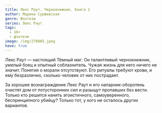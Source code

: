 ```yaml
---
title: Лекс Раут. Чернокнижник. Книга 1
author: Марина Суржевская
genre: Фэнтези
series: Лекс Раут
tags:
  - 16+
  - фэнтези
image: /img/270865.jpeg
have: true
---
```

Лекс Раут — настоящий Тёмный маг. Он талантливый чернокнижник, умелый боец и опытный соблазнитель. Чужая жизнь для него ничего не значит. Понятия о морали отсутствуют. Его ритуалы требуют крови, и ему безразлично, сколько человек от них пострадает.



За хорошее вознаграждение Лекс Раут и его напарник-оборотень очистят дом от потусторонних сил и разыщут пропавших без вести. Только кто решится нанять эгоистичного, самоуверенного, беспринципного убийцу? Только тот, у кого не осталось других вариантов.
